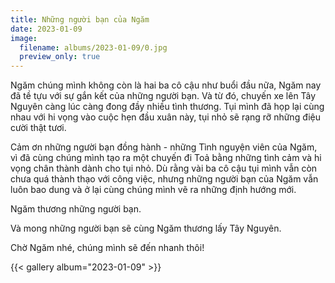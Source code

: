 ```yaml
---
title: Những người bạn của Ngăm
date: 2023-01-09
image:
  filename: albums/2023-01-09/0.jpg
  preview_only: true
---
```


Ngăm chúng mình không còn là hai ba cô cậu như buổi đầu nữa, Ngăm nay đã tề tựu với sự gắn kết của những người bạn. Và từ đó, chuyến xe lên Tây Nguyên càng lúc càng đong đầy nhiều tình thương. Tụi mình đã họp lại cùng nhau với hi vọng vào cuộc hẹn đầu xuân này, tụi nhỏ sẽ rạng rỡ những điệu cười thật tươi.

Cảm ơn những người bạn đồng hành - những Tình nguyện viên của Ngăm, vì đã cùng chúng mình tạo ra một chuyến đi Toả bằng những tình cảm và hi vọng chân thành dành cho tụi nhỏ. Dù rằng vài ba cô cậu tụi mình vẫn còn chưa quá thành thạo với công việc, nhưng những người bạn của Ngăm vẫn luôn bao dung và ở lại cùng chúng mình vẽ ra những định hướng mới.

Ngăm thương những người bạn.

Và mong những người bạn sẽ cùng Ngăm thương lấy Tây Nguyên.

Chờ Ngăm nhé, chúng mình sẽ đến nhanh thôi!

{{< gallery album="2023-01-09" >}}
